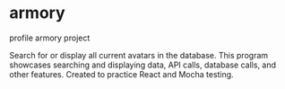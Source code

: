 # armory
profile armory project

Search for or display all current avatars in the database.  This program showcases searching and displaying data, API calls, database calls, and other features. Created to practice React and Mocha testing.

